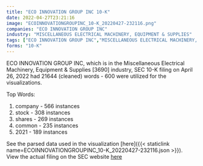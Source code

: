 ```yaml
---
title: "ECO INNOVATION GROUP INC 10-K"
date: 2022-04-27T23:21:16
image: "ECOINNOVATIONGROUPINC_10-K_20220427-232116.png"
companies: "ECO INNOVATION GROUP INC"
industry: "MISCELLANEOUS ELECTRICAL MACHINERY, EQUIPMENT & SUPPLIES"
tags: ["ECO INNOVATION GROUP INC","MISCELLANEOUS ELECTRICAL MACHINERY, EQUIPMENT & SUPPLIES","04-26-2022","10-K"]
forms: "10-K"
---
```

ECO INNOVATION GROUP INC, which is in the Miscellaneous Electrical Machinery, Equipment & Supplies [3690] industry, SEC 10-K filing on April 26, 2022 had 21644 (cleaned) words - 600 were utilized for the visualizations.

Top Words:
1. company - 566 instances
2. stock - 308 instances
3. shares - 269 instances
4. common - 235 instances
5. 2021 - 189 instances


See the parsed data used in the visualization [here]({{< staticlink name=ECOINNOVATIONGROUPINC_10-K_20220427-232116.json >}}).  
View the actual filing on the SEC website [here](https://www.sec.gov/Archives/edgar/data/1144169/0001079973-22-000507.txt)